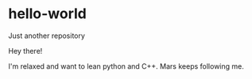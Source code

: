 # hello-world
Just another repository

Hey there!

I'm relaxed and want to lean python and C++.
Mars keeps following me.
